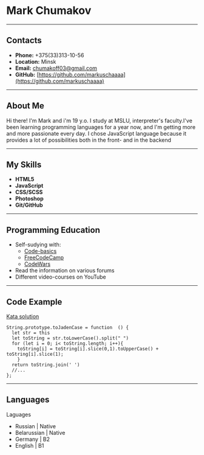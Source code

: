 # Mark Chumakov
---
## Contacts
- **Phone:** +375(33)313-10-56
- **Location:** Minsk
- **Email:** chumakoff03@gmail.com
- **GitHub:** [https://github.com/markuschaaaa](https://github.com/markuschaaaa)
---
## About Me
<p>Hi there! I'm Mark and i'm 19 y.o. I study at MSLU, interpreter's faculty.I've been learning programming languages for a year now, and I'm getting more and more passionate every day. I chose JavaScript language because it provides a lot of possibilities both in the front- and in the backend</p>

---
## My Skills
- **HTML5**
- **JavaScript**
- **CSS/SCSS**
- **Photoshop**
- **Git/GitHub**

---

## Programming Education
- Self-sudying with:
   - [Code-basics](https://ru.code-basics.com/languages/javascript)
   - [FreeCodeCamp](https://www.freecodecamp.org/news/what-is-javascript/)
   - [CodeWars](https://www.codewars.com/users/Markuschaaaa)
- Read the information on various forums
- Different video-courses on YouTube

---

## Code Example
[Kata solution](https://www.codewars.com/kata/5390bac347d09b7da40006f6)

```
String.prototype.toJadenCase = function  () {
  let str = this
  let toString = str.toLowerCase().split(" ")
  for (let i = 0; i< toString.length; i++){
    toString[i] = toString[i].slice(0,1).toUpperCase() + toString[i].slice(1);
    }
  return toString.join(' ')
  //...
};
```

---

## Languages
Laguages
- Russian | Native
- Belarussian | Native
- Germany | B2
- English | B1